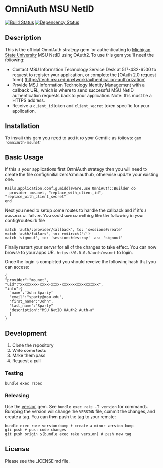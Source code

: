 # OmniAuth MSU NetID

[![Build Status](https://travis-ci.org/Michigan-State-University/omniauth-msunet.svg?branch=master)](https://travis-ci.org/Michigan-State-University/omniauth-msunet)
[![Dependency Status](https://gemnasium.com/Michigan-State-University/omniauth-oauth2.svg)](https://gemnasium.com/Michigan-State-University/omniauth-oauth2)

## Description

This is the official OmniAuth strategy gem for authenticating to [Michigan State University](https://msu.edu) MSU NetID using OAuth2. To use this gem you'll need the following:

* Contact MSU Information Technology Service Desk at 517-432-6200 to request to register your application, or complete the [OAuth 2.0 request form] (https://tech.msu.edu/network/authentication-authorization)
* Provide MSU Information Technology Identity Management with a callback URL, which is where to send successful MSU NetID authentication requests back to your application.  Note: this must be a HTTPS address.
* Receive a `client_id` token and `client_secret` token specific for your application.

## Installation

To install this gem you need to add it to your Gemfile as follows:
```gem 'omniauth-msunet'```

## Basic Usage

If this is your applications first OmniAuth strategy then you will need to create the file config/initializers/omniauth.rb, otherwise update your existing one.

```
Rails.application.config.middleware.use OmniAuth::Builder do
  provider :msunet, "replace_with_client_id", "replace_with_client_secret"
end
```

Next you need to setup some routes to handle the callback and if it's a success or failure.  You could use something like the following in your config/routes.rb file

```
match 'auth/:provider/callback', to: 'sessions#create'
match 'auth/failure', to: redirect('/')
match 'signout', to: 'sessions#destroy', as: 'signout'
```

Finally restart your server for all of the changes to take effect.  You can now browse to your apps URL `https://0.0.0.0/auth/msunet` to login.

Once the login is completed you should receive the following hash that you can access:

```
{
"provider":"msunet",
"uid":"xxxxxxxx-xxxx-xxxx-xxxx-xxxxxxxxxxxx",
"info":{
  "name":"John Sparty",
  "email":"sparty@msu.edu",
  "first_name":"John",
  "last_name":"Sparty",
  "description":"MSU NetID OAuth2 Auth-n"
  }
}
```

## Development

1) Clone the repository
2) Write some tests
3) Make them pass
4) Request a pull

### Testing

`bundle exec rspec`

### Releasing

Use the [version](https://github.com/stouset/version) gem.  See `bundle exec
rake -T version` for commands. Bumping the version will change the `VERSION`
file, commit the changes, and create a tag.  You can then push the tag to your
remote:

```
bundle exec rake version:bump # create a minor version bump
git push # push code changes
git push origin $(bundle exec rake version) # push new tag
```

## License

Please see the LICENSE.md file.
